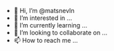 - 👋 Hi, I’m @matsnevIn
- 👀 I’m interested in ...
- 🌱 I’m currently learning ...
- 💞️ I’m looking to collaborate on ...
- 📫 How to reach me ...

<!---
matsnevIn/matsnevIn is a ✨ special ✨ repository because its `README.md` (this file) appears on your GitHub profile.
You can click the Preview link to take a look at your changes.
--->
